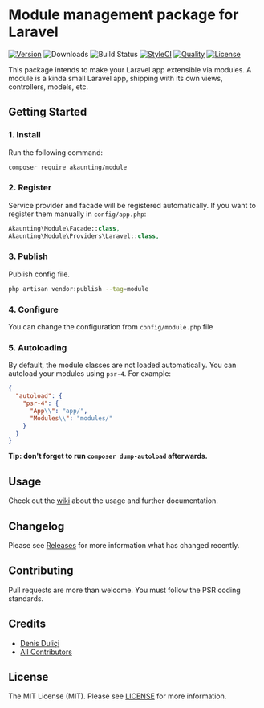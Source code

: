 # Module management package for Laravel

[![Version](https://poser.pugx.org/akaunting/module/v/stable.svg)](https://github.com/akaunting/module/releases)
![Downloads](https://poser.pugx.org/akaunting/module/d/total.svg)
![Build Status](https://travis-ci.com/akaunting/module.svg)
[![StyleCI](https://styleci.io/repos/180859866/shield?style=flat&branch=master)](https://styleci.io/repos/180859866)
[![Quality](https://scrutinizer-ci.com/g/akaunting/module/badges/quality-score.png?b=master)](https://scrutinizer-ci.com/g/akaunting/module)
[![License](https://poser.pugx.org/akaunting/module/license.svg)](LICENSE.md)

This package intends to make your Laravel app extensible via modules. A module is a kinda small Laravel app, shipping with its own views, controllers, models, etc.

## Getting Started

### 1. Install

Run the following command:

```bash
composer require akaunting/module
```

### 2. Register

Service provider and facade will be registered automatically. If you want to register them manually in `config/app.php`:

```php
Akaunting\Module\Facade::class,
Akaunting\Module\Providers\Laravel::class,
```

### 3. Publish

Publish config file.

```bash
php artisan vendor:publish --tag=module
```

### 4. Configure

You can change the configuration from `config/module.php` file

### 5. Autoloading

By default, the module classes are not loaded automatically. You can autoload your modules using `psr-4`. For example:

``` json
{
  "autoload": {
    "psr-4": {
      "App\\": "app/",
      "Modules\\": "modules/"
    }
  }
}
```

**Tip: don't forget to run `composer dump-autoload` afterwards.**

## Usage

Check out the [wiki](../../wiki) about the usage and further documentation.

## Changelog

Please see [Releases](../../releases) for more information what has changed recently.

## Contributing

Pull requests are more than welcome. You must follow the PSR coding standards.

## Credits

- [Denis Duliçi](https://github.com/denisdulici)
- [All Contributors](../../contributors)

## License

The MIT License (MIT). Please see [LICENSE](LICENSE.md) for more information.
